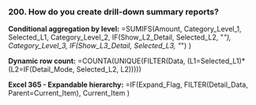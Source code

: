 ### 200. **How do you create drill-down summary reports?**

**Conditional aggregation by level:**
=SUMIFS(Amount,
Category_Level_1, Selected_L1,
Category_Level_2, IF(Show_L2_Detail, Selected_L2, "*"),
Category_Level_3, IF(Show_L3_Detail, Selected_L3, "*")
)

**Dynamic row count:**
=COUNTA(UNIQUE(FILTER(Data, (L1=Selected_L1)*(L2=IF(Detail_Mode, Selected_L2, L2)))))

**Excel 365 - Expandable hierarchy:**
=IF(Expand_Flag,
FILTER(Detail_Data, Parent=Current_Item),
Current_Item
)
